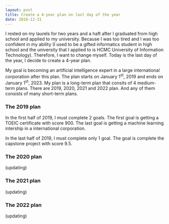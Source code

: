```yaml
---
layout: post
title: Create a 4-year plan on last day of the year
date: 2018-12-31
---
```

I rested on my laurels for two years and a haft after I graduated from high school and applied to my university. Because I was too tired and I was too confident in my ability (I used to be a gifted informatics student in high school and the university that I applied to is HCMC University of Information Technology). Therefore, I want to change myself. Today is the last day of the year, I decide to create a 4-year plan.

My goal is becoming an artificial intelligence expert in a large international corporation after this plan. The plan starts on January 1<sup>st</sup>, 2019 and ends on January 1<sup>st</sup>, 2023. My plan is a long-term plan that consits of 4 medium-term plans. There are 2019, 2020, 2021 and 2022 plan. And any of them consists of many short-term plans.

### The 2019 plan
In the first half of 2019, I must complete 2 goals. The first goal is getting a TOEIC certificate with score 900. The last goal is getting a machine learning intership in a international corporation.

In the last half of 2019, I must complete only 1 goal. The goal is complete the capstone project with score 9.5.

### The 2020 plan
(updating)

### The 2021 plan
(updating)

### The 2022 plan
(updating)

